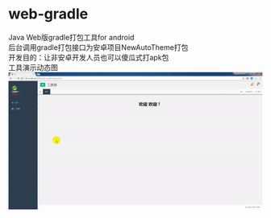 # web-gradle
Java Web版gradle打包工具for android
<br/>
后台调用gradle打包接口为安卓项目NewAutoTheme打包
<br/>
开发目的：让非安卓开发人员也可以傻瓜式打apk包
<br/>
工具演示动态图
<br/>
<img src="web-gradle_show.gif"></img>
